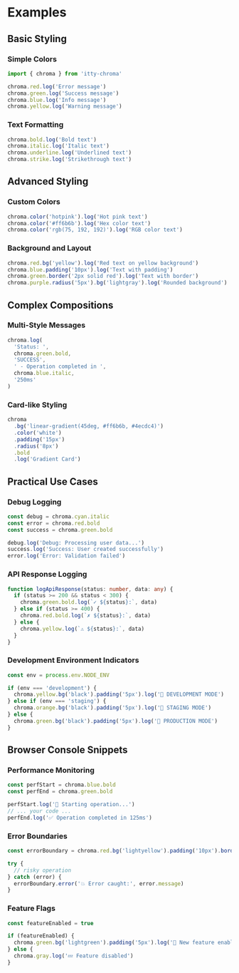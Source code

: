 # Examples

## Basic Styling

### Simple Colors
```ts
import { chroma } from 'itty-chroma'

chroma.red.log('Error message')
chroma.green.log('Success message')
chroma.blue.log('Info message')
chroma.yellow.log('Warning message')
```

### Text Formatting
```ts
chroma.bold.log('Bold text')
chroma.italic.log('Italic text')
chroma.underline.log('Underlined text')
chroma.strike.log('Strikethrough text')
```

## Advanced Styling

### Custom Colors
```ts
chroma.color('hotpink').log('Hot pink text')
chroma.color('#ff6b6b').log('Hex color text')
chroma.color('rgb(75, 192, 192)').log('RGB color text')
```

### Background and Layout
```ts
chroma.red.bg('yellow').log('Red text on yellow background')
chroma.blue.padding('10px').log('Text with padding')
chroma.green.border('2px solid red').log('Text with border')
chroma.purple.radius('5px').bg('lightgray').log('Rounded background')
```

## Complex Compositions

### Multi-Style Messages
```ts
chroma.log(
  'Status: ',
  chroma.green.bold,
  'SUCCESS',
  ' - Operation completed in ',
  chroma.blue.italic,
  '250ms'
)
```

### Card-like Styling
```ts
chroma
  .bg('linear-gradient(45deg, #ff6b6b, #4ecdc4)')
  .color('white')
  .padding('15px')
  .radius('8px')
  .bold
  .log('Gradient Card')
```

## Practical Use Cases

### Debug Logging
```ts
const debug = chroma.cyan.italic
const error = chroma.red.bold
const success = chroma.green.bold

debug.log('Debug: Processing user data...')
success.log('Success: User created successfully')
error.log('Error: Validation failed')
```

### API Response Logging
```ts
function logApiResponse(status: number, data: any) {
  if (status >= 200 && status < 300) {
    chroma.green.bold.log(`✓ ${status}:`, data)
  } else if (status >= 400) {
    chroma.red.bold.log(`✗ ${status}:`, data)
  } else {
    chroma.yellow.log(`⚠ ${status}:`, data)
  }
}
```

### Development Environment Indicators
```ts
const env = process.env.NODE_ENV

if (env === 'development') {
  chroma.yellow.bg('black').padding('5px').log('🚧 DEVELOPMENT MODE')
} else if (env === 'staging') {
  chroma.orange.bg('black').padding('5px').log('🔧 STAGING MODE')
} else {
  chroma.green.bg('black').padding('5px').log('🚀 PRODUCTION MODE')
}
```

## Browser Console Snippets

### Performance Monitoring
```ts
const perfStart = chroma.blue.bold
const perfEnd = chroma.green.bold

perfStart.log('🏁 Starting operation...')
// ... your code ...
perfEnd.log('✅ Operation completed in 125ms')
```

### Error Boundaries
```ts
const errorBoundary = chroma.red.bg('lightyellow').padding('10px').border('1px solid red')

try {
  // risky operation
} catch (error) {
  errorBoundary.error('💥 Error caught:', error.message)
}
```

### Feature Flags
```ts
const featureEnabled = true

if (featureEnabled) {
  chroma.green.bg('lightgreen').padding('5px').log('🎉 New feature enabled!')
} else {
  chroma.gray.log('💤 Feature disabled')
}
```